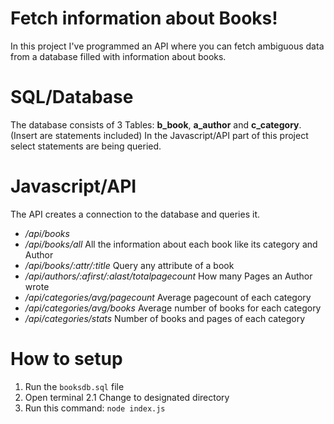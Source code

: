 # Fetch information about Books!

In this project I've programmed an API where you can fetch ambiguous data from a database filled with information about books.


# SQL/Database

The database consists of 3 Tables: **b_book**, **a_author** and **c_category**. 
(Insert are statements included)
In the Javascript/API part of this project select statements are being queried.

# Javascript/API

The API creates a connection to the database and queries it.

* */api/books* 
* */api/books/all*  All the information about each book like  its category and Author 
* */api/books/:attr/:title* Query any attribute of a book
* */api/authors/:afirst/:alast/totalpagecount* How many Pages an Author wrote
* */api/categories/avg/pagecount* Average pagecount of each category
* */api/categories/avg/books*  Average number of books for each category
* */api/categories/stats* Number of books and pages of each category

# How to setup

1. Run the `booksdb.sql` file 
2. Open terminal
	2.1 Change to designated directory
3. Run this command: `node index.js`
